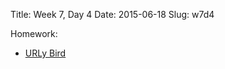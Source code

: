 Title: Week 7, Day 4
Date: 2015-06-18
Slug: w7d4

Homework:

* [URLy Bird](https://github.com/tiyd-python-2015-05/urly-bird)
